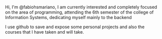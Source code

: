 Hi, I'm @fabiohsmariano, I am currently interested and completely focused on the area of programming, attending the 6th semester of the college of Information Systems, dedicating myself mainly to the backend

I use github to save and expose some personal projects and also the courses that I have taken and will take. 
